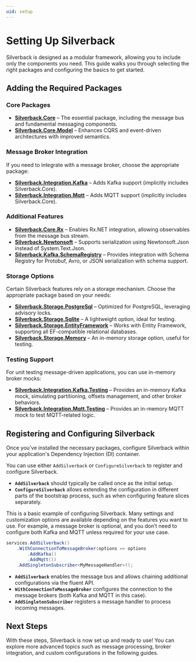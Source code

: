 ```yaml
---
uid: setup
---
```


# Setting Up Silverback

Silverback is designed as a modular framework, allowing you to include only the components you need. This guide walks you through selecting the right packages and configuring the basics to get started.

## Adding the Required Packages

### Core Packages

- **[Silverback.Core](https://www.nuget.org/packages/Silverback.Core/)** – The essential package, including the message bus and fundamental messaging components.
- **[Silverback.Core.Model](https://www.nuget.org/packages/Silverback.Core.Model/)** – Enhances CQRS and event-driven architectures with improved semantics.

### Message Broker Integration

If you need to integrate with a message broker, choose the appropriate package:

- **[Silverback.Integration.Kafka](https://www.nuget.org/packages/Silverback.Integration.Kafka/)** – Adds Kafka support (implicitly includes Silverback.Core).
- **[Silverback.Integration.Mqtt](https://www.nuget.org/packages/Silverback.Integration.Mqtt/)** – Adds MQTT support (implicitly includes Silverback.Core).

### Additional Features

- **[Silverback.Core.Rx](https://www.nuget.org/packages/Silverback.Core.Rx/)** – Enables Rx.NET integration, allowing observables from the message bus stream.
- **[Silverback.Newtonsoft](https://www.nuget.org/packages/Silverback.Newtonsoft/)** – Supports serialization using Newtonsoft.Json instead of System.Text.Json.
- **[Silverback.Kafka.SchemaRegistry](https://www.nuget.org/packages/Silverback.Kafka.SchemaRegistry/)** – Provides integration with Schema Registry for Protobuf, Avro, or JSON serialization with schema support.

### Storage Options

Certain Silverback features rely on a storage mechanism. Choose the appropriate package based on your needs:

- **[Silverback.Storage.PostgreSql](https://www.nuget.org/packages/Silverback.Storage.PostgreSql/)** – Optimized for PostgreSQL, leveraging advisory locks.
- **[Silverback.Storage.Sqlite](https://www.nuget.org/packages/Silverback.Storage.Sqlite/)** – A lightweight option, ideal for testing.
- **[Silverback.Storage.EntityFramework](https://www.nuget.org/packages/Silverback.Storage.EntityFramework/)** – Works with Entity Framework, supporting all EF-compatible relational databases.
- **[Silverback.Storage.Memory](https://www.nuget.org/packages/Silverback.Storage.Memory/)** – An in-memory storage option, useful for testing.

### Testing Support

For unit testing message-driven applications, you can use in-memory broker mocks:

- **[Silverback.Integration.Kafka.Testing](https://www.nuget.org/packages/Silverback.Integration.Kafka.Testing/)** – Provides an in-memory Kafka mock, simulating partitioning, offsets management, and other broker behaviors.
- **[Silverback.Integration.Mqtt.Testing](https://www.nuget.org/packages/Silverback.Integration.Mqtt.Testing/)** – Provides an in-memory MQTT mock to test MQTT-related logic.

## Registering and Configuring Silverback

Once you’ve installed the necessary packages, configure Silverback within your application's Dependency Injection (DI) container.

You can use either `AddSilverback` or `ConfigureSilverback` to register and configure Silverback.

- **`AddSilverback`** should typically be called once as the initial setup.
- **`ConfigureSilverback`** allows extending the configuration in different parts of the bootstrap process, such as when configuring feature slices separately.

This is a basic example of configuring Silverback. Many settings and customization options are available depending on the features you want to use. For example, a message broker is optional, and you don’t need to configure both Kafka and MQTT unless required for your use case.

```csharp
services.AddSilverback()
    .WithConnectionToMessageBroker(options => options
        .AddKafka()
        .AddMqtt())
    .AddSingletonSubscriber<MyMessageHandler>();
```

- **`AddSilverback`** enables the message bus and allows chaining additional configurations via the fluent API.
- **`WithConnectionToMessageBroker`** configures the connection to the message brokers (both Kafka and MQTT in this case).
- **`AddSingletonSubscriber`** registers a message handler to process incoming messages.

## Next Steps

With these steps, Silverback is now set up and ready to use! You can explore more advanced topics such as message processing, broker integration, and custom configurations in the following guides.

